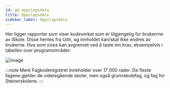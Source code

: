 ```yaml
---
id: gd_oppslagsdata
title: Oppslagsdata
sidebar_label: Oppslagsdata
---
```

Her ligger rapporter som viser kodeverket som er tilgjengelig for brukerrne av iSkole. Disse hentes fra Udir, og innholdet kan/skal ikke endres av brukerne.
Hva som vises kan avgrenset ved å taste inn krav, eksempelvis i tabellen over programområder:

![image](https://user-images.githubusercontent.com/80097133/121145448-415c6080-c83f-11eb-9027-690457dc114b.png)

:::note Merk
Fagkoderegistret inneholder over 17 000 rader. De fleste fagene gjelder de videregående skoler, men også grunnskolefag, og fag for Steinerskolene.
:::
